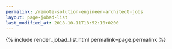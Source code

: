 ```yaml
---
permalink: /remote-solution-engineer-architect-jobs
layout: page-jobad-list
last_modified_at: 2018-10-11T18:52:10+0200
---
```

{% include render_jobad_list.html permalink=page.permalink %}

